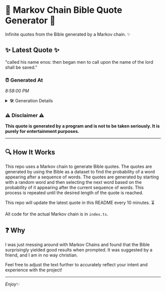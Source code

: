# 📖 Markov Chain Bible Quote Generator 📖

Infinite quotes from the Bible generated by a Markov chain. ✨

## ✨ Latest Quote ✨
"called his name enos: then began men to call upon the name of the lord shall be saved."

### ⏰ Generated At
*8:58:00 PM*

<details>
    <summary>🛠️ Generation Details</summary>
    <p>
        <strong>🌱 Seed:</strong> called<br>
        <strong>🔄 Iterations:</strong> 17<br>
        <strong>📜 Context History:</strong><br>[ called ]: his<br>[ called, his ]: name<br>[ called, his, name ]: enos:<br>[ called, his, name, enos: ]: then<br>[ called, his, name, enos:, then ]: began<br>[ called, his, name, enos:, then, began ]: men<br>[ his, name, enos:, then, began, men ]: to<br>[ name, enos:, then, began, men, to ]: call<br>[ enos:, then, began, men, to, call ]: upon<br>[ then, began, men, to, call, upon ]: the<br>[ began, men, to, call, upon, the ]: name<br>[ men, to, call, upon, the, name ]: of<br>[ to, call, upon, the, name, of ]: the<br>[ call, upon, the, name, of, the ]: lord<br>[ upon, the, name, of, the, lord ]: shall<br>[ the, name, of, the, lord, shall ]: be<br>[ name, of, the, lord, shall, be ]: saved.<br>
    </p>
</details>

### ⚠️ Disclaimer ⚠️
**This quote is generated by a program and is not to be taken seriously. It is purely for entertainment purposes.**

---

## 🔍 How It Works

This repo uses a Markov chain to generate Bible quotes. The quotes are generated by using the Bible as a dataset to find the probability of a word appearing after a sequence of words. The quotes are generated by starting with a random word and then selecting the next word based on the probability of it appearing after the current sequence of words. This process is repeated until the desired length of the quote is reached.

This repo will update the latest quote in this README every 10 minutes. ⏳

All code for the actual Markov chain is in `index.ts`.

## ❓ Why

I was just messing around with Markov Chains and found that the Bible surprisingly yielded good results when prompted. 
It was suggested by a friend, and I am in no way christian.

Feel free to adjust the text further to accurately reflect your intent and experience with the project!

---

*Enjoy*✨
